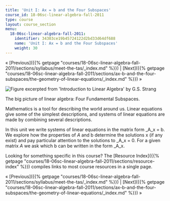```yaml
---
title: 'Unit I: Ax = b and the Four Subspaces'
course_id: 18-06sc-linear-algebra-fall-2011
type: course
layout: course_section
menu:
  18-06sc-linear-algebra-fall-2011:
    identifier: 34303ce19b45724122d2bd33d64df688
    name: 'Unit I: Ax = b and the Four Subspaces'
    weight: 30
---
```

« [Previous]({{% getpage "courses/18-06sc-linear-algebra-fall-2011/sections/syllabus/meet-the-tas/_index.md" %}}) | [Next]({{% getpage "courses/18-06sc-linear-algebra-fall-2011/sections/ax-b-and-the-four-subspaces/the-geometry-of-linear-equations/_index.md" %}}) »

![Figure excerpted from 'Introduction to Linear Algebra' by G.S. Strang](https://open-learning-course-data-ci.s3.amazonaws.com/18-06sc-linear-algebra-fall-2011/50ce4d8cddfa06b9c4d84f7e03a7e0e7_Unit_1_WIDE.jpg) 

The big picture of linear algebra: Four Fundamental Subspaces.

Mathematics is a tool for describing the world around us. Linear equations give some of the simplest descriptions, and systems of linear equations are made by combining several descriptions.

In this unit we write systems of linear equations in the matrix form _A_x = b. We explore how the properties of _A_ and b determine the solutions x (if any exist) and pay particular attention to the solutions to _A_x = 0. For a given matrix _A_ we ask which b can be written in the form _A_x.

Looking for something specific in this course? The [Resource Index]({{% getpage "courses/18-06sc-linear-algebra-fall-2011/sections/resource-index" %}}) compiles links to most course resources in a single page.

« [Previous]({{% getpage "courses/18-06sc-linear-algebra-fall-2011/sections/syllabus/meet-the-tas/_index.md" %}}) | [Next]({{% getpage "courses/18-06sc-linear-algebra-fall-2011/sections/ax-b-and-the-four-subspaces/the-geometry-of-linear-equations/_index.md" %}}) »